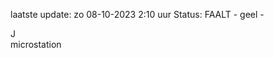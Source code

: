 laatste update: 
zo 08-10-2023  2:10   uur 
Status: FAALT - geel - 
<div class="service R">J</div><div class="service Y">microstation</div>